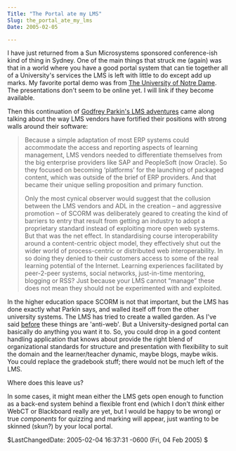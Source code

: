 ```yaml
---
Title: "The Portal ate my LMS"
Slug: the_portal_ate_my_lms
Date: 2005-02-05

---
```

I have just returned from a Sun Microsystems sponsored conference-ish
kind of thing in Sydney. One of the main things that struck me (again)
was that in a world where you have a good portal system that can tie
together all of a University's services the LMS is left with little to
do except add up marks. My favorite portal demo was from [The University
of Notre Dame](http://web.nd.edu.au/index.html). The presentations don't
seem to be online yet. I will link if they become available.

Then this continuation of [Godfrey Parkin's LMS
adventures](http://parkinslot.blogspot.com/2005/01/lms-adventures-continued.html)
came along talking about the way LMS vendors have fortified their
positions with strong walls around their software:

> Because a simple adaptation of most ERP systems could accommodate the
> access and reporting aspects of learning management, LMS vendors
> needed to differentiate themselves from the big enterprise providers
> like SAP and PeopleSoft (now Oracle). So they focused on becoming
> ‘platforms’ for the launching of packaged content, which was outside
> of the brief of ERP providers. And that became their unique selling
> proposition and primary function.
>
> Only the most cynical observer would suggest that the collusion
> between the LMS vendors and ADL in the creation – and aggressive
> promotion – of SCORM was deliberately geared to creating the kind of
> barriers to entry that result from getting an industry to adopt a
> proprietary standard instead of exploiting more open web systems. But
> that was the net effect. In standardising course interoperability
> around a content-centric object model, they effectively shut out the
> wider world of process-centric or distributed web interoperability. In
> so doing they denied to their customers access to some of the real
> learning potential of the Internet. Learning experiences facilitated
> by peer-2-peer systems, social networks, just-in-time mentoring,
> blogging or RSS? Just because your LMS cannot “manage” these does not
> mean they should not be experimented with and exploited.

In the higher education space SCORM is not that important, but the LMS
has done exactly what Parkin says, and walled itself off from the other
university systems. The LMS has tried to create a walled garden. As I've
said [before](http://ptsefton.com/blog/2004/05/11/caddie) these things
are 'anti-web'. But a University-designed portal can basically do
anything you want it to. So, you could drop in a good content handling
application that knows about provide the right blend of organizational
standards for structure and presentation with flexibility to suit the
domain and the learner/teacher dynamic, maybe blogs, maybe wikis. You
could replace the gradebook stuff; there would not be much left of the
LMS.

Where does this leave us?

In some cases, it might mean either the LMS gets open enough to function
as a back-end system behind a flexible front end (which I don't *think*
either WebCT or Blackboard really are yet, but I would be happy to be
wrong) or true *components* for quizzing and marking will appear, just
wanting to be skinned (skun?) by your local portal.

\$LastChangedDate: 2005-02-04 16:37:31 -0600 (Fri, 04 Feb 2005) \$
